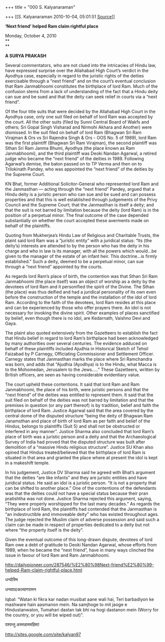 +++
title = "000 S. Kalyanaraman"

+++
[[S. Kalyanaraman	2010-10-04, 05:01:51 [Source](https://groups.google.com/g/bvparishat/c/Hg3m_fM_ufI)]]



**‘Next friend’ helped Ram claim rightful place**

  
Monday, October 4, 2010  
**  
**

**A SURYA PRAKASH**  
  
Several commentators, who are not clued into the intricacies of Hindu law, have expressed surprise over the Allahabad High Court’s verdict in the Ayodhya case, especially in regard to the juristic rights of the deities exercisable through a “next friend” and on the court’s eventual conclusion that Ram Janmabhoomi constitutes the birthplace of lord Ram. Much of the confusion stems from a lack of understanding of the fact that a Hindu deity can sue and be sued and that the deity can seek relief in courts via a “next friend”.  
  
Of the four title suits that were decided by the Allahabad High Court in the Ayodhya case, only one suit filed on behalf of lord Ram was accepted by the court. All the other suits (filed by Sunni Central Board of Wakfs and others; Sri Gopal Singh Visharad and Nirmohi Akhara and Another) were dismissed. In the suit filed on behalf of lord Ram (Bhagwan Sri Ram Virajman & Ors vs Sri Rajendra Singh & Ors - OOS No. 5 of 1989), lord Ram was the first plaintiff (Bhagwan Sri Ram Virajman), the second plaintiff was Sthan Sri Ram Janma Bhumi, Ayodhya (the place known as Ram Janmabhoomi), and the third plaintiff was Deoki Nandan Agarwal, a retired judge who became the “next friend” of the deities in 1989. Following Agarwal’s demise, the baton passed on to TP Verma and then on to Trilokinath Pandey, who was appointed the “next friend” of the deities by the Supreme Court.  
  
KN Bhat, former Additional Solicitor-General who represented lord Ram and the Janmasthan — acting through the “next friend” Pandey, argued that a Hindu deity is a juristic person who can sue and be sued and can possess properties and that this is well established through judgements of the Privy Council and the Supreme Court; that the Janmasthan is itself a deity; and that the suit is not barred by limitation because the deity (lord Ram) is in the position of a perpetual minor. The final outcome of the case depended substantially on whether the court accepted these averments made on behalf of the plaintiffs.  
  
Quoting from Mukherjea’s Hindu Law of Religious and Charitable Trusts, the plaint said lord Ram was a “juristic entity” with a juridical status: “Its (the deity’s) interests are attended to by the person who has the deity in his charge and who in law is its manager, with all the powers which would…be given to the manager of the estate of an infant heir. This doctrine…is firmly established.” Such a deity, deemed to be a perpetual minor, can sue through a “next friend” appointed by the courts.  
  
As regards lord Ram’s place of birth, the contention was that Sthan Sri Ram Janmabhoomi (the place itself) was an object of worship as a deity by the devotees of lord Ram and it personified the spirit of the Divine. The Sthan (the place) was thus deified and had a juridical personality of its own even before the construction of the temple and the installation of the idol of lord Ram. According to the faith of the devotees, lord Ram resides at this place and can be experienced by those who offer prayers there. An idol is not necessary for invoking the divine spirit. Other examples of places sanctified by belief, even though there is no idol, are Kedarnath, Vaishno Devi and Gaya.  
  
The plaint also quoted extensively from the Gazetteers to establish the fact that Hindu belief in regard to lord Ram’s birthplace had been acknowledged by many authorities over several centuries. The evidence adduced on behalf of these plaintiffs included Ajudhia in Historical Sketch of Tehsil Faizabad by P Carnegy, Officiating Commissioner and Settlement Officer. Carnegy states that Janmasthan marks the place where Sri Ramchandra was born, and adds that “Ajudhia (Ayodhya) is to the Hindu, what Macca is to the Mohomedan, Jerusalem to the Jews…..” These Gazetteers, written by British officers, are seen as having considerable evidentiary value.  
  
The court upheld these contentions. It said that lord Ram and Ram Janmabhoomi, the place of his birth, were juristic persons and that the “next friend” of the deities was entitled to represent them. It said that the suit filed on behalf of the deities was not barred by limitation and that the premises in question (or any part thereof) is by tradition, belief and faith the birthplace of lord Ram. Justice Agarwal said that the area covered by the central dome of the disputed structure “being the deity of Bhagwan Ram Janamsthan and place of birth of lord Ram as per faith and belief of the Hindus, belongs to plaintiffs (Suit 5) and shall not be obstructed or interfered in any manner”. Justice Sharma also concluded that lord Ram’s place of birth was a juristic person and a deity and that the Archaeological Survey of India had proved that the disputed structure was built after demolition of a “massive Hindu religious structure”. Justice SU Khan also opined that Hindus treated/believed that the birthplace of lord Ram is situated in that area and granted the place where at present the idol is kept in a makeshift temple.  
  
In his judgement, Justice DV Sharma said he agreed with Bhat’s argument that the deities “are like infants” and they are juristic entities and have juridical status. He said an idol is a juristic person. “It is not a property that can be shifted to another place.” One of the contentions of the defendants was that the deities could not have a special status because their pran pratishtha was not done. Justice Sharma rejected this argument, saying, “They were properly worshipped for the last many decades.” As regards the birthplace of lord Ram, the plaintiffs had contended that the Janmasthan is “an indestructible and immoveable deity” who has existed throughout ages. The judge rejected the Muslim claim of adverse possession and said such a claim can be made in respect of properties dedicated to a deity but not where “the property itself is the deity”.  
  
Given the eventual outcome of this long-drawn dispute, devotees of lord Ram owe a debt of gratitude to Deoki Nandan Agarwal, whose efforts from 1989, when he became the “next friend”, have in many ways clinched the issue in favour of lord Ram and Ram Janmabhoomi.

  

<http://dailypioneer.com/287546/%E2%80%98Next-friend%E2%80%99-helped-Ram-claim-rightful-place.html>

  

धन्योस्मि

धन्यवादःकल्याणरामन

Iqbal: “Watan ki fikra kar nadan musibat aane wali hai, Teri barbadiyon ke mashware hain aasmanon mein. Na samjhoge to mit jaoge e Hindustanwalon, Tumahari dastan tak bhi na hogi dastanon mein (Worry for the country, or you will be wiped out)”.

पश्यन्तु अस्मन्नाममहिमा!

<http://sites.google.com/site/kalyan97>

